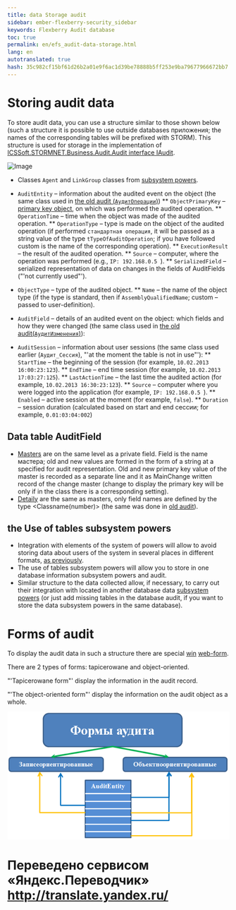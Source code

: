```yaml
--- 
title: data Storage audit 
sidebar: ember-flexberry-security_sidebar 
keywords: Flexberry Audit database 
toc: true 
permalink: en/efs_audit-data-storage.html 
lang: en 
autotranslated: true 
hash: 35c982cf15bf61d26b2a01e9f6ac1d39be78888b5ff253e9ba79677966672bb7 
--- 
```


# Storing audit data 

To store audit data, you can use a structure similar to those shown below (such a structure it is possible to use outside databases приложения; the names of the corresponding tables will be prefixed with STORM). This structure is used for storage in the implementation of [ICSSoft.STORMNET.Business.Audit.Audit interface IAudit](efs_i-audit.html). 

![Image](/images/img/page/AuditWeb/AuditStoreStructure.PNG) 

* Classes `Agent` and `LinkGroup` classes from [subsystem powers](efs_security.html). 

* `AuditEntity` – information about the audited event on the object (the same class used in [the old audit (`АудитОперации`)](efs_audit.html)) 
** `ObjectPrimaryKey` – [primary key object](fo_primary-keys-objects.html), on which was performed the audited operation. 
** `OperationTime` – time when the object was made of the audited operation. 
** `OperationType` – type is made on the object of the audited operation (if performed `стандартная операция`, it will be passed as a string value of the type `tTypeOfAuditOperation`; if you have followed custom is the name of the corresponding operation). 
** `ExecutionResult` – the result of the audited operation. 
** `Source` – computer, where the operation was performed (e.g., `IP: 192.168.0.5 `). 
** `SerializedField` – serialized representation of data on changes in the fields of AuditFields ("'not currently used"'). 

* `ObjectType` – type of the audited object. 
** `Name` – the name of the object type (if the type is standard, then if `AssemblyQualifiedName`; custom – passed to user-definition). 

* `AuditField` – details of an audited event on the object: which fields and how they were changed (the same class used in [the old audit(`АудитИзменения`)](efs_audit.html)): 

* `AuditSession` – information about user sessions (the same class used earlier (`Аудит_Сессия`), "'at the moment the table is not in use"'): 
** `StartTime` – the beginning of the session (for example, `10.02.2013 16:00:23:123`). 
** `EndTime` – end time session (for example, `10.02.2013 17:03:27:125`). 
** `LastActionTime` – the last time the audited action (for example, `10.02.2013 16:30:23:123`). 
** `Source` – computer where you were logged into the application (for example, `IP: 192.168.0.5 `). 
** `Enabled` – active session at the moment (for example, `false`).
** `Duration` – session duration (calculated based on start and end сессии; for example, `0.01:03:04:002`) 

## Data table AuditField 

* [Masters](fd_master-association.html) are on the same level as a private field. 
Field is the name мастера; old and new values are formed in the form of a string at a specified for audit representation. 
Old and new primary key value of the master is recorded as a separate line and it as MainChange written record of the change master (change to display the primary key will be only if in the class there is a corresponding setting). 
* [Detaily](fo_detail-associations-properties.html) are the same as masters, only field names are defined by the type <Classname(number)> (the same was done in [old audit](efs_audit.html)). 

## the Use of tables subsystem powers 

* Integration with elements of the system of powers will allow to avoid storing data about users of the system in several places in different formats, [as previously](efs_audit.html). 
* The use of tables subsystem powers will allow you to store in one database information subsystem powers and audit. 
* Similar structure to the data collected allow, if necessary, to carry out their integration with located in another database data [subsystem powers](efs_security.html) (or just add missing tables in the database audit, if you want to store the data subsystem powers in the same database). 

# Forms of audit 

To display the audit data in such a structure there are special [win](efs_audit-win-forms.html) [web-form](fa_audit-web-forms.html). 

There are 2 types of forms: tapicerowane and object-oriented. 

"'Tapicerowane form"' display the information in the audit record. 

"'The object-oriented form"' display the information on the audit object as a whole. 

![](/images/pages/img/page/AuditDataStorage/AuditForms.png) 



 # Переведено сервисом «Яндекс.Переводчик» http://translate.yandex.ru/